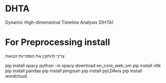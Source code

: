 # DHTA
Dynamic High-dimensional Timeline Analysis (DHTA)

# For Preprocessing install 

צריך להתקין את הספריות הבאות 

pip install spacy
python -m spacy download en_core_web_sm
pip install nltk
pip install pandas
pip install pingouin
pip install pyLDAvis
pip install wordcloud

